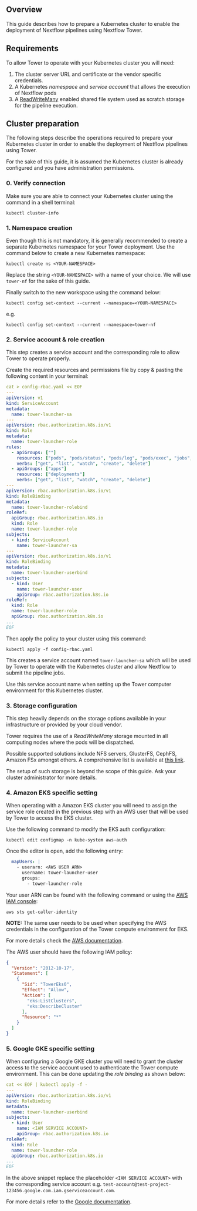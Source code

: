 ## Overview

This guide describes how to prepare a Kubernetes cluster to enable
the deployment of Nextflow pipelines using Nextflow Tower.

## Requirements

To allow Tower to operate with your Kubernetes cluster you will need:

1. The cluster server URL and certificate or the vendor specific credentials.
2. A Kubernetes *namespace* and *service account* that allows the execution of Nextflow pods
3. A [ReadWriteMany](https://kubernetes.io/docs/concepts/storage/persistent-volumes/#access-modes)
enabled shared file system used as scratch storage for the pipeline execution.

## Cluster preparation

The following steps describe the operations required to prepare your Kubernetes cluster
in order to enable the deployment of Nextflow pipelines using Tower.

For the sake of this guide, it is assumed the Kubernetes cluster is already configured and
you have administration permissions.


### 0. Verify connection

Make sure you are able to connect your Kubernetes cluster using the command in a shell terminal:

```
kubectl cluster-info
```

### 1. Namespace creation

Even though this is not mandatory, it is generally recommended to create a separate
Kubernetes namespace for your Tower deployment. Use the command below to create a new
Kubernetes namespace:

```
kubectl create ns <YOUR-NAMESPACE>
```        

Replace the string `<YOUR-NAMESPACE>` with a name of your choice.
We will use `tower-nf` for the sake of this guide.

Finally switch to the new workspace using the command below:

```
kubectl config set-context --current --namespace=<YOUR-NAMESPACE>
```

e.g.

```
kubectl config set-context --current --namespace=tower-nf
```

### 2. Service account & role creation

This step creates a service account and the corresponding role to allow Tower to
operate properly.

Create the required resources and permissions file by copy & pasting the following content in your
terminal:

```yaml
cat > config-rbac.yaml << EOF
---
apiVersion: v1
kind: ServiceAccount
metadata:
  name: tower-launcher-sa
---
apiVersion: rbac.authorization.k8s.io/v1
kind: Role
metadata:
  name: tower-launcher-role
rules:
  - apiGroups: [""]
    resources: ["pods", "pods/status", "pods/log", "pods/exec", "jobs", "jobs/status", "jobs/log"]
    verbs: ["get", "list", "watch", "create", "delete"]
  - apiGroups: ["apps"]
    resources: ["deployments"]
    verbs: ["get", "list", "watch", "create", "delete"]
---
apiVersion: rbac.authorization.k8s.io/v1
kind: RoleBinding
metadata:
  name: tower-launcher-rolebind
roleRef:
  apiGroup: rbac.authorization.k8s.io
  kind: Role
  name: tower-launcher-role
subjects:
  - kind: ServiceAccount
    name: tower-launcher-sa
---
apiVersion: rbac.authorization.k8s.io/v1
kind: RoleBinding
metadata:
  name: tower-launcher-userbind
subjects:
  - kind: User
    name: tower-launcher-user
    apiGroup: rbac.authorization.k8s.io
roleRef:
  kind: Role
  name: tower-launcher-role
  apiGroup: rbac.authorization.k8s.io
...
EOF
```

Then apply the policy to your cluster using this command:

```
kubectl apply -f config-rbac.yaml
```

This creates a service account named `tower-launcher-sa` which will be used by
Tower to operate with the Kubernetes cluster and allow Nextflow to submit
the pipeline jobs.

Use this service account name when setting up the Tower computer environment
for this Kubernetes cluster.

### 3. Storage configuration

This step heavily depends on the storage options available in your infrastructure or
provided by your cloud vendor.

Tower requires the use of a *ReadWriteMany* storage mounted in all computing
nodes where the pods will be dispatched.

Possible supported solutions include NFS servers, GlusterFS, CephFS, Amazon FSx
amongst others. A comprehensive list is available at
[this link](https://kubernetes.io/docs/concepts/storage/persistent-volumes/#access-modes).

The setup of such storage is beyond the scope of this guide.
Ask your cluster administrator for more details.


### 4. Amazon EKS specific setting

When operating with a Amazon EKS cluster you will need to assign
the service role created in the previous step with an AWS user that will
be used by Tower to access the EKS cluster.

Use the following command to modify the EKS auth configuration:

```
kubectl edit configmap -n kube-system aws-auth
```

Once the editor is open, add the following entry:

```yaml
  mapUsers: |
    - userarn: <AWS USER ARN>
      username: tower-launcher-user
      groups:
        - tower-launcher-role
```

Your user ARN can be found with the following command or using the
 [AWS IAM console](https://console.aws.amazon.com/iam):

```
aws sts get-caller-identity
```

__NOTE:__ The same user needs to be used when specifying the AWS credentials in the
configuration of the Tower compute environment for EKS.


For more details check the [AWS documentation](https://docs.aws.amazon.com/eks/latest/userguide/add-user-role.html).

The AWS user should have the following IAM policy:

```json
{
  "Version": "2012-10-17",
  "Statement": [
    {
      "Sid": "TowerEks0",
      "Effect": "Allow",
      "Action": [
        "eks:ListClusters",
        "eks:DescribeCluster"
      ],
      "Resource": "*"
    }
  ]
}
```

### 5. Google GKE specific setting

When configuring a Google GKE cluster you will need to grant the cluster access to the service account
used to authenticate the Tower compute environment. This can be done updating the *role binding*
as shown below:

```yaml
cat << EOF | kubectl apply -f -
---
apiVersion: rbac.authorization.k8s.io/v1
kind: RoleBinding
metadata:
  name: tower-launcher-userbind
subjects:
  - kind: User
    name: <IAM SERVICE ACCOUNT>
    apiGroup: rbac.authorization.k8s.io
roleRef:
  kind: Role
  name: tower-launcher-role
  apiGroup: rbac.authorization.k8s.io
...
EOF
```

In the above snippet replace the placeholder `<IAM SERVICE ACCOUNT>` with the corresponding service account e.g.
`test-account@test-project-123456.google.com.iam.gserviceaccount.com`.

For more details refer to the [Google documentation](https://cloud.google.com/kubernetes-engine/docs/how-to/role-based-access-control).
